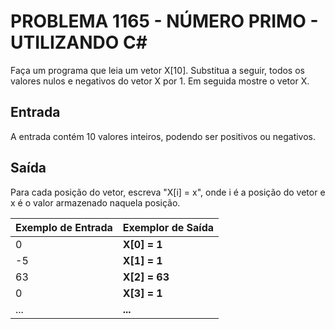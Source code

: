 # PROBLEMA 1165 - NÚMERO PRIMO - UTILIZANDO C#

Faça um programa que leia um vetor X[10]. Substitua a seguir, todos os valores nulos e negativos do vetor X por 1. Em seguida mostre o vetor X.

## Entrada
A entrada contém 10 valores inteiros, podendo ser positivos ou negativos.

## Saída
Para cada posição do vetor, escreva "X[i] = x", onde i é a posição do vetor e x é o valor armazenado naquela posição.


| Exemplo de Entrada   | Exemplor de Saída    |
|----------------------|----------------------|
| 0                    | **X[0] = 1**         |  
| -5                   | **X[1] = 1**         |
| 63                   | **X[2] = 63**        |
| 0                    | **X[3] = 1**         |
| ...                  | **...**              |